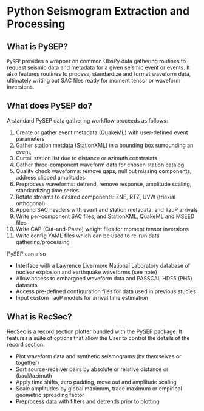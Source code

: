 Python Seismogram Extraction and Processing
===========================================

## What is PySEP?

`PySEP` provides a wrapper on common ObsPy data gathering routines to request seismic data and metadata for a given seismic event or events.   It also features routines to process, standardize and format waveform data, ultimately writing out SAC files ready for moment tensor or waveform inversions. 

## What does PySEP do?

A standard PySEP data gathering workflow proceeds as follows:

1. Create or gather event metadata (QuakeML) with user-defined event parameters 
2. Gather station metdata (StationXML) in a bounding box surrounding an event, 
3. Curtail station list due to distance or azimuth constraints
4. Gather three-component waveform data for chosen station catalog
5. Quality check waveforms: remove gaps, null out missing components, address 
  clipped amplitudes
6. Preprocess waveforms: detrend, remove response, amplitude scaling, 
  standardizing time series.
7. Rotate streams to desired components: ZNE, RTZ, UVW (triaxial orthogonal)
8. Append SAC headers with event and station metadata, and TauP arrivals
9. Write per-component SAC files, and StationXML, QuakeML and MSEED files
10. Write CAP (Cut-and-Paste) weight files for moment tensor inversions
11. Write config YAML files which can be used to re-run data gathering/processing

PySEP can also

* Interface with a Lawrence Livermore National Laboratory database of nuclear
  explosion and earthquake waveforms (see note)
* Allow access to embargoed waveform data and PASSCAL HDF5 (PH5) datasets
* Access pre-defined configuration files for data used in previous studies 
* Input custom TauP models for arrival time estimation

## What is RecSec?

RecSec is a record section plotter bundled with the PySEP package. It features a suite of options that allow the 
User to control the details of the record section.

* Plot waveform data and synthetic seismograms (by themselves or together)
* Sort source-receiver pairs by absolute or relative distance or (back)azimuth
* Apply time shifts, zero padding, move out and amplitude scaling
* Scale amplitudes by global maximum, trace maximum or empirical geometric spreading factor
* Preprocess data with filters and detrends prior to plotting 

